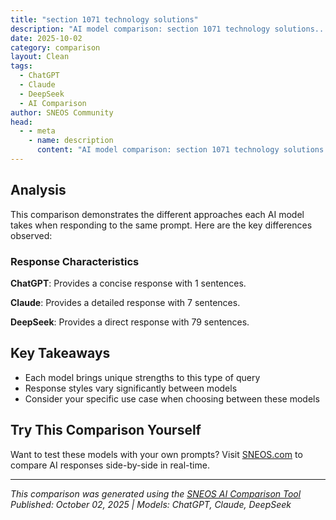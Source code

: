 ```yaml
---
title: "section 1071 technology solutions"
description: "AI model comparison: section 1071 technology solutions..."
date: 2025-10-02
category: comparison
layout: Clean
tags:
  - ChatGPT
  - Claude
  - DeepSeek
  - AI Comparison
author: SNEOS Community
head:
  - - meta
    - name: description
      content: "AI model comparison: section 1071 technology solutions..."
---
```


<ChatComparison
  title="section 1071 technology solutions"
  prompt="section 1071 technology solutions"
  :responses='{"ChatGPT": "Section 1071 of the Dodd-Frank Wall Street Reform and Consumer Protection Act mandates information reporting by financial institutions regarding credit applications made by small businesses. The purpose of this section is to collect data that will help in assessing the credit needs of small businesses, particularly those owned by women, minorities, and other underserved communities.\n\nIn terms of technology solutions related to Section 1071, financial institutions may need to implement systems that facilitate compliance with the reporting requirements. Here are some key aspects of technology solutions that can help in this regard:\n\n1. **Data Collection Systems**:\n - Implement robust data collection systems that allow financial institutions to gather necessary information from small business applicants. This includes data about the applicant&#x27;s business demographics, loan amount requested, and the purpose of the credit.\n\n2. **Automated Reporting Tools**:\n - Use automated tools to compile and submit the required data to regulatory bodies. These tools can help ensure that the data is accurate, complete, and submitted on time.\n\n3. **Customer Relationship Management (CRM)**:\n - Integrate Section 1071 data collection into existing CRM tools to streamline the application process and ensure that all relevant data is captured during the customer interaction.\n\n4. **Data Analysis and Reporting**:\n - Utilize analytics tools to analyze the collected data. This can help in identifying trends, understanding disparities in credit access, and reporting to stakeholders including regulatory bodies.\n\n5. **Compliance Management Systems**:\n - Implement compliance management systems that track changes in regulations and ensure ongoing adherence to Section 1071 requirements. These systems can flag potential compliance issues and provide reminders for reporting deadlines.\n\n6. **Online Application Portals**:\n - Develop or enhance online application portals where small businesses can easily provide the required information, making it user-friendly and straightforward to meet data collection requirements.\n\n7. **Integration with Other Financial Systems**:\n - Integrate Section 1071 compliance functionalities with other financial systems, including loan origination systems, to automate data flow and reduce manual entry errors.\n\n8. **Training and Resources**:\n - Use technology to provide training resources for staff to ensure understanding of Section 1071 requirements and the importance of accurate data collection.\n\n9. **Security and Privacy Solutions**:\n - Implement strong cybersecurity measures to protect sensitive business information in compliance with data protection laws.\n\n10. **Feedback Mechanisms**:\n - Establish systems to gather feedback from small businesses on the application process to identify and improve potential barriers to access.\n\nBy adopting these technology solutions, financial institutions can better comply with Section 1071, ultimately aiding in the promotion of fair lending practices for small businesses.", "Claude": "Section 1071 refers to a provision in the Dodd-Frank Act that requires financial institutions to collect and report data on small business lending. Here are key technology solutions being developed to address Section 1071 compliance:\n\n## Core Technology Requirements\n\n**Data Collection \u0026 Management:**\n- Customer demographic data capture systems\n- Loan application tracking platforms\n- Integrated CRM systems with compliance modules\n- API-based data aggregation tools\n\n**Reporting \u0026 Analytics:**\n- Automated regulatory reporting systems\n- Data validation and quality assurance tools\n- Real-time compliance dashboards\n- CFPB-compliant data formatting solutions\n\n## Key Solution Categories\n\n**1. End-to-End Compliance Platforms**\n- Comprehensive solutions covering data collection through submission\n- Integration with existing loan origination systems (LOS)\n- Built-in data privacy and security controls\n\n**2. Data Collection Tools**\n- Digital forms and questionnaires\n- Mobile-responsive data capture interfaces\n- Multi-language support capabilities\n- Optional vs. required field management\n\n**3. Integration Solutions**\n- Middleware connecting existing systems\n- Legacy system modernization tools\n- Third-party data enrichment services\n- Core banking system integrations\n\n**4. Analytics \u0026 Monitoring**\n- Fair lending analysis tools\n- Bias detection algorithms\n- Trend analysis and reporting\n- Audit trail management\n\n## Implementation Considerations\n\n- **Data Privacy**: Secure handling of sensitive demographic information\n- **System Integration**: Compatibility with existing technology stack\n- **Scalability**: Ability to handle varying loan volumes\n- **Cost**: Balance between compliance requirements and budget constraints\n\nWould you like me to elaborate on any specific aspect of Section 1071 technology solutions?", "DeepSeek": "Of course. This is a very timely and important topic in the financial and technology sectors.\n\nHere is a comprehensive breakdown of **Section 1071 Technology Solutions**, covering what they are, why they\u0027re needed, who they\u0027re for, and the key players in the space.\n\n---\n\n### Executive Summary\n\n**Section 1071 Technology Solutions** are software platforms and services designed to help financial institutions\u2014especially small and medium-sized banks and credit unions\u2014comply with the data collection and reporting mandates of **Section 1071 of the Dodd-Frank Act**.\n\nThese mandates require lenders to collect and report extensive data on small business loan applications, including demographic information about the business owners (e.g., race, ethnicity, gender). The goal is to enhance transparency and help identify potential discriminatory lending patterns.\n\n### 1. What is Section 1071?\n\n* **The Law:** A provision within the 2010 Dodd-Frank Wall Street Reform and Consumer Protection Act.\n* **The Mandate:** Requires financial institutions to collect and report data on credit applications from women-owned, minority-owned, and small businesses.\n* **The Enforcer:** The Consumer Financial Protection Bureau (CFPB) is responsible for implementing the rule.\n* **The Purpose:** To facilitate the enforcement of fair lending laws and enable communities, creditors, and the public to identify business and community development needs and opportunities for women-owned, minority-owned, and small businesses.\n\n### 2. The Core Compliance Challenge \u0026 The Need for Technology\n\nComplying with Section 1071 manually is a massive operational burden. The required data points are extensive and go far beyond typical underwriting information.\n\n**Key Data Points that Must Be Collected \u0026 Reported:**\n* **Application Details:** Date, type, amount, action taken (approved/denied), etc.\n* **Pricing Information:** Interest rate, origination fees, etc.\n* **Census Tract:** The geographic location of the business.\n* **Demographic Data:** **This is the most complex part.** Lenders must collect:\n * The applicant\u0027s minority-owned, women-owned, and/or LGBTQI\u002B-owned status.\n * The **race, ethnicity, and sex of the business\u0027s principal owners**.\n * **Crucially, this data must be collected based on \u0022self-identification\u0022 from the applicant,** not the lender\u0027s observation.\n\n**The Operational Pain Points:**\n* **Data Aggregation:** Pulling data from disparate systems (LOS, CRM, core).\n* **New Data Collection:** Creating new, compliant workflows to collect sensitive demographic data without violating other laws (like ECOA).\n* **Standardization:** Ensuring data is formatted correctly for the CFPB\u0027s submission.\n* **Reporting:** Compiling and submitting the data to the CFPB annually.\n* **Risk of Error:** Manual processes are prone to errors, leading to regulatory scrutiny and potential penalties.\n\n### 3. What Do Section 1071 Technology Solutions Do?\n\nThese solutions automate and streamline the entire compliance lifecycle.\n\n**Core Functionalities:**\n\n1. **Integrated Data Collection:**\n * Embed compliant data collection forms (with self-identification prompts) directly into the online loan application and portal.\n * Provide tools for loan officers to collect this data during in-person or phone applications while maintaining an audit trail.\n\n2. **Workflow Automation \u0026 Management:**\n * Automatically flag incomplete applications missing 1071 data.\n * Route applications through the proper compliance checkpoints.\n * Send automated reminders to applicants or loan officers to complete required fields.\n\n3. **Data Mapping \u0026 Aggregation:**\n * Connect via API to a lender\u0027s existing Loan Origination System (LOS), core processor, and CRM.\n * Automatically map and aggregate the required 80\u002B data points into a standardized format.\n\n4. **Data Validation \u0026 Scrubbing:**\n * Validate data for accuracy and completeness (e.g., correct census tract coding, valid NAICS codes).\n * Identify and flag potential data integrity issues before submission.\n\n5. **CFPB-Compliant Reporting:**\n * Generate the final submission file in the exact format specified by the CFPB.\n * Often include a \u0022pre-submission\u0022 review and validation check.\n\n6. **Analytics \u0026 Dashboarding:**\n * Provide internal dashboards to monitor lending patterns and portfolio health.\n * Help lenders proactively analyze their own data for fair lending risk.\n\n### 4. Who Needs These Solutions?\n\n* **Banks and Credit Unions:** Especially community and regional institutions that lack the large in-house compliance/IT teams of mega-banks.\n* **Non-Bank Lenders:** FinTechs, online lenders, and other financial companies that extend credit to small businesses.\n* **Loan Origination System (LOS) Vendors:** Many LOS providers are partnering with or building their own 1071 modules to offer a seamless solution to their clients.\n\n### 5. Key Players in the Section 1071 Tech Solution Space\n\nThe market is evolving rapidly, but key players include:\n\n**Category 1: Specialized Compliance \u0026 RegTech Providers**\n* **Ncontracts:** Offers a robust risk and compliance management suite with a dedicated 1071 solution.\n* **Middleton:** A long-standing leader in HMDA and CRA compliance, now offering a 1071 solution.\n* **QuestSoft:** Well-known for its HMDA and CRA compliance software, with a strong 1071 offering.\n* **BankPoint:** Specializes in bank productivity software with a focus on compliance, including 1071.\n\n**Category 2: Core Banking \u0026 LOS Providers (Building or Partnering)**\n* **FIS, Fiserv, Jack Henry:** The major core processors are developing solutions for their thousands of bank and credit union clients.\n* **LOS Providers (e.g., Baker Hill, Abrigo, MeridianLink):** Many are integrating 1071 compliance directly into their lending platforms.\n\n**Category 3: All-in-One Lending Platforms (FinTechs)**\n* **Aspiring:** A modern platform built specifically to help community lenders manage 1071 and other complex compliance needs.\n* **Various FinTechs:** Many newer lending platforms are building 1071 compliance from the ground up as a core feature.\n\n### 6. Choosing a Solution: Key Considerations for a Lender\n\nWhen evaluating vendors, a financial institution should ask:\n\n* **Integration Capabilities:** How easily does it connect with our existing LOS, core, and digital banking platforms?\n* **Data Collection Methodology:** How does the solution facilitate compliant, self-reported data collection in both digital and manual channels?\n* **Ease of Use:** Is the interface intuitive for both loan officers and back-office compliance staff?\n* **CFPB Alignment \u0026 Updates:** How quickly will the vendor adapt to any changes or clarifications from the CFPB?\n* **Scalability \u0026 Support:** Can the solution handle our application volume, and what level of customer support is provided?\n* **Cost:** Is it a SaaS subscription, a one-time implementation fee, or a per-application cost?\n\n---\n\n**Conclusion**\n\nSection 1071 represents a seismic shift in small business lending compliance. For most lenders, attempting to manage this with spreadsheets and manual processes is not only inefficient but also highly risky. **Section 1071 technology solutions** have become an essential investment, transforming a complex regulatory burden into a manageable, automated, and integrated business process."}' 
  published-date="13:29"
/>

## Analysis

This comparison demonstrates the different approaches each AI model takes when responding to the same prompt. Here are the key differences observed:

### Response Characteristics

**ChatGPT**: Provides a concise response with 1 sentences. 

**Claude**: Provides a detailed response with 7 sentences. 

**DeepSeek**: Provides a direct response with 79 sentences. 

## Key Takeaways

- Each model brings unique strengths to this type of query
- Response styles vary significantly between models
- Consider your specific use case when choosing between these models

## Try This Comparison Yourself

Want to test these models with your own prompts? Visit [SNEOS.com](https://sneos.com) to compare AI responses side-by-side in real-time.

---

*This comparison was generated using the [SNEOS AI Comparison Tool](https://sneos.com)*
*Published: October 02, 2025 | Models: ChatGPT, Claude, DeepSeek*
